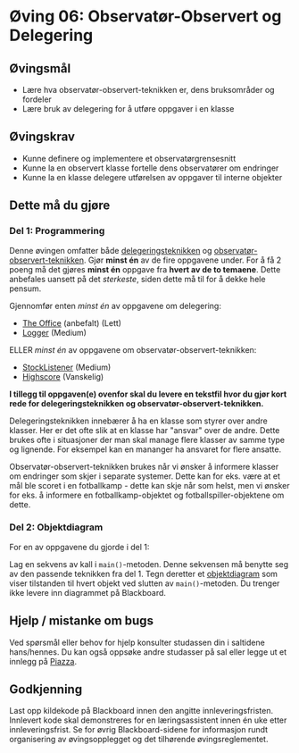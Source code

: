 # Øving 06: Observatør-Observert og Delegering

## Øvingsmål

- Lære hva observatør-observert-teknikken er, dens bruksområder og fordeler
- Lære bruk av delegering for å utføre oppgaver i en klasse

## Øvingskrav

- Kunne definere og implementere et observatørgrensesnitt
- Kunne la en observert klasse fortelle dens observatører om endringer
- Kunne la en klasse delegere utførelsen av oppgaver til interne objekter

## Dette må du gjøre

### Del 1: Programmering

Denne øvingen omfatter både [delegeringsteknikken](https://www.ntnu.no/wiki/display/tdt4100/Delegeringsteknikken) og [observatør-observert-teknikken](https://www.ntnu.no/wiki/pages/viewpage.action?pageId=66879660). Gjør **minst én** av de fire oppgavene under. For å få 2 poeng må det gjøres **minst én** oppgave fra **hvert av de to temaene**. Dette anbefales uansett på det *sterkeste*, siden dette må til for å dekke hele pensum.

Gjennomfør enten *minst én* av oppgavene om delegering:

- [The Office](./Office.md) (anbefalt) (Lett)
- [Logger](./Logger.md) (Medium)

ELLER *minst én* av oppgavene om observatør-observert-teknikken:

- [StockListener](./StockListener.md) (Medium)
- [Highscore](./HighscoreList.md) (Vanskelig)

**I tillegg til oppgaven(e) ovenfor skal du levere en tekstfil hvor du gjør kort rede for delegeringsteknikken og observatør-observert-teknikken.**

Delegeringsteknikken innebærer å ha en klasse som styrer over andre klasser. Her er det ofte slik at en klasse har "ansvar" over de andre.
Dette brukes ofte i situasjoner der man skal manage flere klasser av samme type og lignende. For eksempel kan en mananger ha ansvaret for flere ansatte.

Observatør-observert-teknikken brukes når vi ønsker å informere klasser om endringer som skjer i separate systemer.
Dette kan for eks. være at et mål ble scoret i en fotballkamp - dette kan skje når som helst, men vi ønsker for eks. å informere en fotballkamp-objektet og fotballspiller-objektene om dette.

### Del 2: Objektdiagram

For en av oppgavene du gjorde i del 1:

Lag en sekvens av kall i `main()`-metoden. Denne sekvensen må benytte seg av den passende teknikken fra del 1. Tegn deretter et [objektdiagram](https://www.ntnu.no/wiki/display/tdt4100/Objektdiagrammer) som viser tilstanden til hvert objekt ved slutten av `main()`-metoden. Du trenger ikke levere inn diagrammet på Blackboard.

## Hjelp / mistanke om bugs

Ved spørsmål eller behov for hjelp konsulter studassen din i saltidene hans/hennes. Du kan også oppsøke andre studasser på sal eller legge ut et innlegg på [Piazza](https://piazza.com/ntnu.no/spring2025/tdt4100).

## Godkjenning

Last opp kildekode på Blackboard innen den angitte innleveringsfristen. Innlevert kode skal demonstreres for en læringsassistent innen én uke etter innleveringsfrist. Se for øvrig Blackboard-sidene for informasjon rundt organisering av øvingsopplegget og det tilhørende øvingsreglementet.
